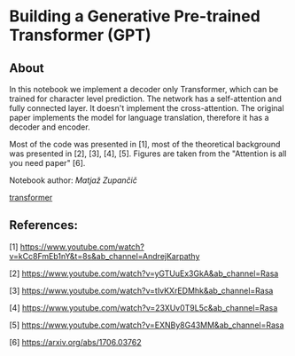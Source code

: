 # Building a Generative Pre-trained Transformer (GPT)

## About

In this notebook we implement a decoder only Transformer, which can be trained for character level prediction. The network has a self-attention and fully connected layer. It doesn't implement the cross-attention. The original paper implements the model for language translation, therefore it has a decoder and encoder.

Most of the code was presented in [1], most of the theoretical background was presented in [2], [3], [4], [5]. Figures are taken from the "Attention is all you need paper" [6]. 

Notebook author: *Matjaž Zupančič*

[transformer](./img/transformer.jpg)

## References:

[1] https://www.youtube.com/watch?v=kCc8FmEb1nY&t=8s&ab_channel=AndrejKarpathy

[2] https://www.youtube.com/watch?v=yGTUuEx3GkA&ab_channel=Rasa

[3] https://www.youtube.com/watch?v=tIvKXrEDMhk&ab_channel=Rasa

[4] https://www.youtube.com/watch?v=23XUv0T9L5c&ab_channel=Rasa

[5] https://www.youtube.com/watch?v=EXNBy8G43MM&ab_channel=Rasa

[6] https://arxiv.org/abs/1706.03762
